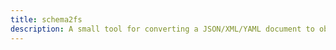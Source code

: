 ```yaml
---
title: schema2fs
description: A small tool for converting a JSON/XML/YAML document to objects on the filesystem.
---
```

